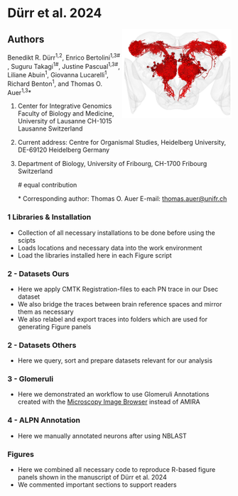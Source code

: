 # Dürr et al. 2024

<img src="General/Logo_Github_Dsec_Dataset_Overview_ALPNs_n133_anterior.png" align="right" height="200" /> 

## Authors
Benedikt R. Dürr<sup>1,2</sup>, Enrico Bertolini<sup>1,3#</sup> , Suguru Takagi<sup>1#</sup>, Justine Pascual<sup>1,3#</sup>, Liliane Abuin<sup>1</sup>, Giovanna Lucarelli<sup>1</sup>, Richard Benton<sup>1</sup>, and Thomas O. Auer<sup>1,3</sup>*

1. Center for Integrative Genomics Faculty of Biology and Medicine, University of Lausanne CH-1015 Lausanne Switzerland
2. Current address: Centre for Organismal Studies, Heidelberg University, DE-69120 Heidelberg Germany
3. Department of Biology, University of Fribourg, CH-1700 Fribourg Switzerland

    \# equal contribution 

    \* Corresponding author: Thomas O. Auer E-mail: thomas.auer@unifr.ch


### 1 Libraries & Installation
- Collection of all necessary installations to be done before using the scipts 
- Loads locations and necessary data into the work environment
- Load the libraries installed here in each Figure script


### 2 - Datasets Ours
- Here we apply CMTK Registration-files to each PN trace in our Dsec dataset 
- We also bridge the traces between brain reference spaces and mirror them as necessary
- We also relabel and export traces into folders which are used for generating Figure panels

### 2 - Datasets Others
- Here we query, sort and prepare datasets relevant for our analysis

### 3 - Glomeruli
- Here we demonstrated an workflow to use Glomeruli Annotations created with the [Microscopy Image Browser](http://mib.helsinki.fi) instead of AMIRA 

### 4 - ALPN Annotation
- Here we manually annotated neurons after using NBLAST

### Figures
- Here we combined all necessary code to reproduce R-based figure panels shown in the manuscript of Dürr et al. 2024
- We commented important sections to support readers